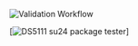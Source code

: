 ![Validation Workflow](https://github.com/swilli21/aap3uc_DS5111su24_lab_01/actions/workflows/validations.yml/badge.svg)

[![DS5111 su24 package tester](https://github.com/swilli21/aap3uc_DS5111su24_lab_01/actions/workflows/package_validations.yml/badge.svg)]
